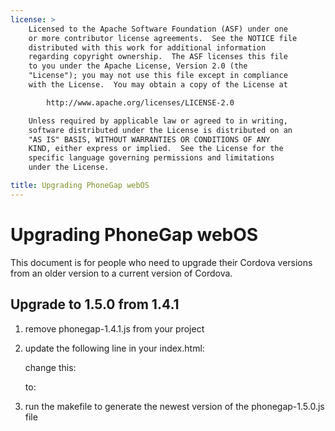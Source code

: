 ```yaml
---
license: >
    Licensed to the Apache Software Foundation (ASF) under one
    or more contributor license agreements.  See the NOTICE file
    distributed with this work for additional information
    regarding copyright ownership.  The ASF licenses this file
    to you under the Apache License, Version 2.0 (the
    "License"); you may not use this file except in compliance
    with the License.  You may obtain a copy of the License at

        http://www.apache.org/licenses/LICENSE-2.0

    Unless required by applicable law or agreed to in writing,
    software distributed under the License is distributed on an
    "AS IS" BASIS, WITHOUT WARRANTIES OR CONDITIONS OF ANY
    KIND, either express or implied.  See the License for the
    specific language governing permissions and limitations
    under the License.

title: Upgrading PhoneGap webOS
---
```


Upgrading PhoneGap webOS
=======================

This document is for people who need to upgrade their Cordova versions from an older version to a current version of Cordova.

## Upgrade to 1.5.0 from 1.4.1 ##

1. remove phonegap-1.4.1.js from your project

2. update the following line in your index.html:

    change this:
    <script type="text/javascript" src="phonegap-1.4.1.js"></script> 
    
    to:
    <script type="text/javascript" src="phonegap-1.5.0.js"></script> 

3. run the makefile to generate the newest version of the phonegap-1.5.0.js file